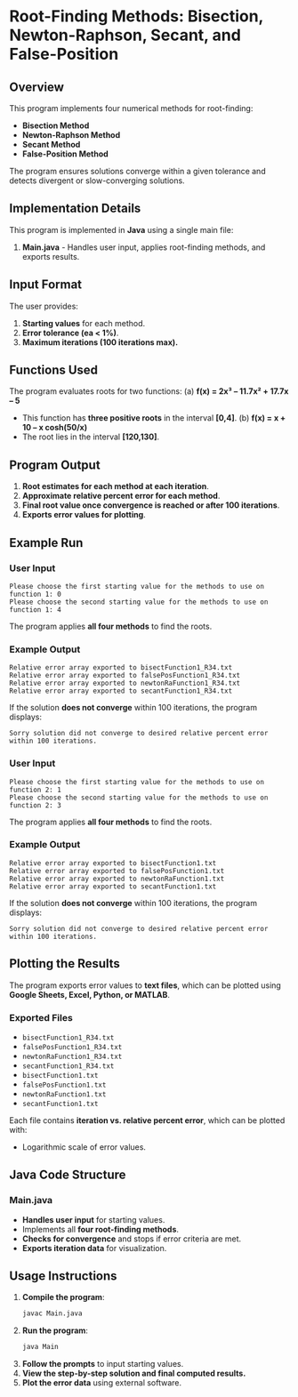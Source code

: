 # Root-Finding Methods: Bisection, Newton-Raphson, Secant, and False-Position

## Overview
This program implements four numerical methods for root-finding:
- **Bisection Method**
- **Newton-Raphson Method**
- **Secant Method**
- **False-Position Method**

The program ensures solutions converge within a given tolerance and detects divergent or slow-converging solutions.

## Implementation Details
This program is implemented in **Java** using a single main file:
1. **Main.java** - Handles user input, applies root-finding methods, and exports results.

## Input Format
The user provides:
1. **Starting values** for each method.
2. **Error tolerance (ea < 1%)**.
3. **Maximum iterations (100 iterations max).**

## Functions Used
The program evaluates roots for two functions:
(a) **f(x) = 2x³ – 11.7x² + 17.7x – 5**  
   - This function has **three positive roots** in the interval **[0,4]**.
(b) **f(x) = x + 10 – x cosh(50/x)**  
   - The root lies in the interval **[120,130]**.

## Program Output
1. **Root estimates for each method at each iteration**.
2. **Approximate relative percent error for each method**.
3. **Final root value once convergence is reached or after 100 iterations**.
4. **Exports error values for plotting**.

## Example Run
### **User Input**
```
Please choose the first starting value for the methods to use on function 1: 0
Please choose the second starting value for the methods to use on function 1: 4
```

The program applies **all four methods** to find the roots.

### **Example Output**
```
Relative error array exported to bisectFunction1_R34.txt
Relative error array exported to falsePosFunction1_R34.txt
Relative error array exported to newtonRaFunction1_R34.txt
Relative error array exported to secantFunction1_R34.txt
```
If the solution **does not converge** within 100 iterations, the program displays:
```
Sorry solution did not converge to desired relative percent error within 100 iterations.
```
### **User Input**
```
Please choose the first starting value for the methods to use on function 2: 1
Please choose the second starting value for the methods to use on function 2: 3
```

The program applies **all four methods** to find the roots.

### **Example Output**
```
Relative error array exported to bisectFunction1.txt
Relative error array exported to falsePosFunction1.txt
Relative error array exported to newtonRaFunction1.txt
Relative error array exported to secantFunction1.txt
```
If the solution **does not converge** within 100 iterations, the program displays:
```
Sorry solution did not converge to desired relative percent error within 100 iterations.
```

## Plotting the Results
The program exports error values to **text files**, which can be plotted using **Google Sheets, Excel, Python, or MATLAB**.

### **Exported Files**
- `bisectFunction1_R34.txt`
- `falsePosFunction1_R34.txt`
- `newtonRaFunction1_R34.txt`
- `secantFunction1_R34.txt`
- `bisectFunction1.txt`
- `falsePosFunction1.txt`
- `newtonRaFunction1.txt`
- `secantFunction1.txt`

Each file contains **iteration vs. relative percent error**, which can be plotted with:
- Logarithmic scale of error values.

## Java Code Structure
### **Main.java**
- **Handles user input** for starting values.
- Implements all **four root-finding methods**.
- **Checks for convergence** and stops if error criteria are met.
- **Exports iteration data** for visualization.

## Usage Instructions
1. **Compile the program**:
   ```bash
   javac Main.java
   ```
2. **Run the program**:
   ```bash
   java Main
   ```
3. **Follow the prompts** to input starting values.
4. **View the step-by-step solution and final computed results.**
5. **Plot the error data** using external software.
